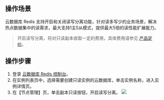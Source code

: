 ## 操作场景
云数据库 Redis 支持开启和关闭读写分离功能，针对读多写少的业务场景，解决热点数据集中的读需求，最大支持1主5从模式，提供最大5倍的读性能扩展能力。

>开启读写分离，将对只读副本收取一定的费用，具体费用请参见 [产品定价](https://intl.cloud.tencent.com/document/product/239/9894)。

## 操作步骤
1. 登录 [云数据库 Redis 控制台](https://console.cloud.tencent.com/redis)。
2. 在实例列表页中，选择需要创建只读实例的云数据库，单击实例名称，进入实例详情页。
3. 在【节点管理】页，单击副本只读按钮，开启读写分离。
![](https://main.qcloudimg.com/raw/31acc5f160e4b4160f9b79a890990200.png)

